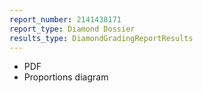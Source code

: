 ```yaml
---
report_number: 2141438171
report_type: Diamond Dossier
results_type: DiamondGradingReportResults
---
```


* PDF
* Proportions diagram